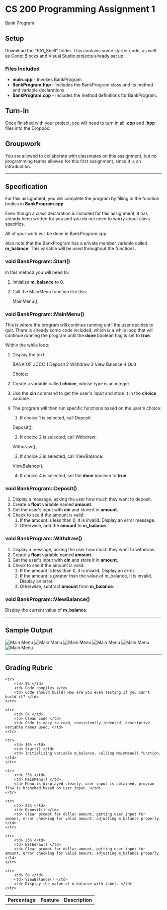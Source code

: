 # CS 200 Programming Assignment 1

Bank Program

## Setup

Download the "PA1_Shell" folder. This contains some starter code,
as well as Code::Blocks and Visual Studio projects already set up.

### Files Included

* **main.cpp** - Invokes BankProgram
* **BankProgram.hpp** - Includes the BankProgram class and its method and variable declarations.
* **BankProgram.cpp** - Includes the method definitions for BankProgram.

## Turn-In

Once finished with your project, you will need to turn in all
**.cpp** and **.hpp** files into the Dropbox.

## Groupwork

You are allowed to collaborate with classmates on this assignment,
but no programming teams allowed for this first assignment,
since it is an introduction.

---

## Specification

For this assignment, you will complete the program by
filling in the function bodies in **BankProgram.cpp**.

Even though a class declaration is included for this assignment,
it has already been written for you and you do not need to worry
about class specifics.

All of your work will be done in BankProgram.cpp.

Also note that the BankProgram has a private member variable
called **m_balance**. This variable will be used throughout the functions.

### void BankProgram::Start()

In this method you will need to:

1. Initialize **m_balance** to 0.
2. Call the MainMenu function like this:

	MainMenu();

### void BankProgram::MainMenu()

This is where the program will continue running until the user decides to quit. There is already some code included, which is a
while loop that will continue running the program until the
**done** boolean flag is set to **true**.

Within the while loop:

1. Display the text:

	BANK OF JCCC
	1 Deposit
	2 Withdraw
	3 View Balance
	4 Quit
	
	Choice: 

2. Create a variable called **choice**, whose type is an integer.
3. Use the **cin** command to get the user's input and store it in the **choice** variable.
4. The program will then run specific functions based on the user's choice:
	1. If choice 1 is selected, call Deposit:

	Deposit();

	2. If choice 2 is selected, call Withdraw:
	
	Withdraw();

	3. If choice 3 is selected, call ViewBalance:

	ViewBalance();

	4. If choice 4 is selected, set the **done** boolean to **true**.



### void BankProgram::Deposit()

1. Display a message, asking the user how much they want to deposit.
2. Create a **float** variable named **amount**.
3. Get the user's input with **cin** and store it in **amount**.
4. Check to see if the amount is valid:
	1. If the amount is less than 0, it is invalid. Display an error message.
	2. Otherwise, add the **amount** to **m_balance**.

### void BankProgram::Withdraw()

1. Display a message, asking the user how much they want to withdraw.
2. Create a **float** variable named **amount**.
3. Get the user's input with **cin** and store it in **amount**.
4. Check to see if the amount is valid:
	1. If the amount is less than 0, it is invalid. Display an error.
	2. If the amount is greater than the value of m_balance, it is invalid. Display an error.
	3. Otherwise, subtract **amount** from **m_balance**.

### void BankProgram::ViewBalance()

Display the current value of **m_balance**.

---

## Sample Output

![Main Menu](images/img1.png)
![Main Menu](images/img2.png)
![Main Menu](images/img3.png)
![Main Menu](images/img4.png)
![Main Menu](images/img5.png)
![Main Menu](images/img6.png)

---

## Grading Rubric

<table>
	<tr>
		<th>Percentage</th>
		<th>Feature</th>
		<th>Description</th>
	</tr>
	
	<tr>
		<td> 5% </td>
		<td> Code compiles </td>
		<td> Code should build! How are you even testing if you can't build it? </td>
	</tr>
	
	<tr>
		<td> 5% </td>
		<td> Clean code </td>
		<td> Code is easy to read, consistently indented, descriptive variable names used. </td>
	</tr>
	
	<tr>
		<td> 10% </td>
		<td> Start() </td>
		<td> Initializing variable m_balance, calling MainMenu() function. </td>
	</tr>
	
	<tr>
		<td> 25% </td>
		<td> MainMenu() </td>
		<td> Menu is displayed cleanly, user input is obtained, program flow is branched based on user input. </td>
	</tr>
	
	<tr>
		<td> 25% </td>
		<td> Deposit() </td>
		<td> Clear prompt for dollar amount, getting user input for amount, error checking for valid amount, adjusting m_balance properly. </td>
	</tr>
	
	<tr>
		<td> 25% </td>
		<td> Withdraw() </td>
		<td> Clear prompt for dollar amount, getting user input for amount, error checking for valid amount, adjusting m_balance properly. </td>
	</tr>
	
	<tr>
		<td> 5% </td>
		<td> ViewBalance() </td>
		<td> Display the value of m_balance with label. </td>
	</tr>
</table>
